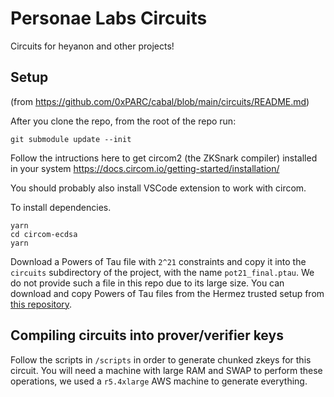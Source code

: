 # Personae Labs Circuits

Circuits for heyanon and other projects!

## Setup

(from https://github.com/0xPARC/cabal/blob/main/circuits/README.md)

After you clone the repo, from the root of the repo run:
```
git submodule update --init
```

Follow the intructions here to get circom2 (the ZKSnark compiler) installed in your system
https://docs.circom.io/getting-started/installation/

You should probably also install VSCode extension to work with circom.

To install dependencies.
```
yarn
cd circom-ecdsa
yarn
```

Download a Powers of Tau file with `2^21` constraints and copy it into the
`circuits` subdirectory of the project, with the name `pot21_final.ptau`. We do not provide such a file in this repo due to its large size. You can download and copy Powers of Tau files from the Hermez trusted setup from [this repository](https://github.com/iden3/snarkjs#7-prepare-phase-2).

## Compiling circuits into prover/verifier keys

Follow the scripts in `/scripts` in order to generate chunked zkeys for this circuit. You will need a machine with large RAM and SWAP to perform these operations, we used a `r5.4xlarge` AWS machine to generate everything.
